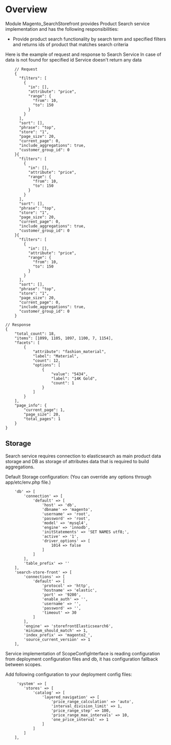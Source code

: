 # Overview

Module Magento_SearchStorefront provides Product Search service implementation and has the following responsibilities:

- Provide product search functionality by search term and specified filters and returns ids of product that matches search criteria

Here is the example of request and response to Search Service
In case of data is not found for specified id Service doesn't return any data
```
    // Request
    {
      "filters": [
        {
          "in": [],
          "attribute": "price",
          "range": {
            "from": 10,
            "to": 150
          }
        }
      ],
      "sort": [],
      "phrase": "top",
      "store": "1",
      "page_size": 20,
      "current_page": 0,
      "include_aggregations": true,
      "customer_group_id": 0
    }{
      "filters": [
        {
          "in": [],
          "attribute": "price",
          "range": {
            "from": 10,
            "to": 150
          }
        }
      ],
      "sort": [],
      "phrase": "top",
      "store": "1",
      "page_size": 20,
      "current_page": 0,
      "include_aggregations": true,
      "customer_group_id": 0
    }{
      "filters": [
        {
          "in": [],
          "attribute": "price",
          "range": {
            "from": 10,
            "to": 150
          }
        }
      ],
      "sort": [],
      "phrase": "top",
      "store": "1",
      "page_size": 20,
      "current_page": 0,
      "include_aggregations": true,
      "customer_group_id": 0
    }

// Response
{
    "total_count": 18,
    "items": [1099, 1105, 1097, 1100, 7, 1154],
    "facets": [
        {
            "attribute": "fashion_material",
            "label": "Material",
            "count": 12,
            "options": [
                {
                    "value": "5434",
                    "label": "14K Gold",
                    "count": 1
                }
            ]
        }
    ],
    "page_info": {
        "current_page": 1,
        "page_size": 20,
        "total_pages": 1
    }
}
```


## Storage

Search service requires connection to elasticsearch as main product data storage and DB as storage of attributes data
that is required to build aggregations.

Default Storage configuration:
(You can override any options through app/etc/env.php file.)
```
    'db' => [
        'connection' => [
            'default' => [
                'host' => 'db',
                'dbname' => 'magento',
                'username' => 'root',
                'password' => 'root',
                'model' => 'mysql4',
                'engine' => 'innodb',
                'initStatements' => 'SET NAMES utf8;',
                'active' => '1',
                'driver_options' => [
                    1014 => false
                ]
            ]
        ],
        'table_prefix' => ''
    ],
    'search-store-front' => [
        'connections' => [
            'default' => [
                'protocol' => 'http',
                'hostname' => 'elastic',
                'port' => '9200',
                'enable_auth' => '',
                'username' => '',
                'password' => '',
                'timeout' => 30
            ]
        ],
        'engine' => 'storefrontElasticsearch6',
        'minimum_should_match' => 1,
        'index_prefix' => 'magento2_',
        'source_current_version' => 1
    ],
```

Service implementation of ScopeConfigInterface is reading configuration from deployment configuration files and db, 
it has configuration fallback between scopes.

Add following configuration to your deployment config files:

         'system' => [
            'stores' => [
                'catalog' => [
                    'layered_navigation' => [
                        'price_range_calculation' => 'auto',
                        'interval_division_limit' => 1,
                        'price_range_step' => 100,
                        'price_range_max_intervals' => 10,
                        'one_price_interval' => 1
                    ]
                ]
            ]
        ],
